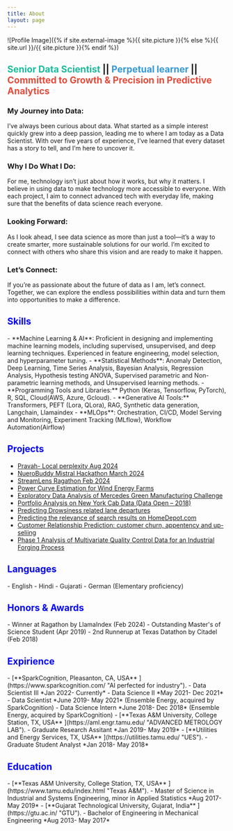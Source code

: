```yaml
---
title: About
layout: page
---
```


![Profile Image]({% if site.external-image %}{{ site.picture }}{% else %}{{ site.url }}/{{ site.picture }}{% endif %})

<H2>
    <span style="color:#1abc9c">Senior Data Scientist</span> ||
    <span style="color:#3498db">Perpetual learner</span> ||
    <span style="color:#e74c3c">Committed to Growth & Precision in Predictive Analytics</span>
</H2>

### My Journey into Data:
I’ve always been curious about data. What started as a simple interest quickly grew into a deep passion, leading me to where I am today as a Data Scientist. With over five years of experience, I’ve learned that every dataset has a story to tell, and I’m here to uncover it.

### Why I Do What I Do:
For me, technology isn’t just about how it works, but why it matters. I believe in using data to make technology more accessible to everyone. With each project, I aim to connect advanced tech with everyday life, making sure that the benefits of data science reach everyone.

### Looking Forward:
As I look ahead, I see data science as more than just a tool—it’s a way to create smarter, more sustainable solutions for our world. I’m excited to connect with others who share this vision and are ready to make it happen.

### Let’s Connect:
If you’re as passionate about the future of data as I am, let’s connect. Together, we can explore the endless possibilities within data and turn them into opportunities to make a difference.


<H2>  <span style="color:Blue"> Skills</span></H2>
- **Machine Learning & AI**: Proficient in designing and implementing machine learning models, including supervised, unsupervised, and deep learning techniques. Experienced in feature engineering, model selection, and hyperparameter tuning.
- **Statistical Methods**: Anomaly Detection, Deep Learning, Time Series Analysis, Bayesian Analysis, Regression Analysis, Hypothesis testing ANOVA, Supervised parametric and Non-parametric learning methods, and Unsupervised learning methods.
- **Programming Tools and Libraries:** Python (Keras, Tensorflow, PyTorch), R, SQL, Cloud(AWS, Azure, Gcloud).
- **Generative AI Tools:** Transformers, PEFT (Lora, QLora), RAG, Synthetic data generation, Langchain, Llamaindex
- **MLOps**: Orchestration, CI/CD, Model Serving and Monitoring, Experiment Tracking (MLflow), Workflow Automation(Airflow)

<h2><span style="color:Blue">Projects</span></h2>

<ul>
	<li><a href="https://github.com/jayshah5696/pravah">Pravah- Local perplexity Aug 2024</a></li>
	<li><a href="https://devpost.com/software/neurobuddy">NueroBuddy Mistral Hackathon March 2024</a></li>
    <li><a href="https://devpost.com/software/multimodal-ai">StreamLens Ragathon Feb 2024</a></li>
	<li><a href="https://github.com/jayshah5696/Power_Curve_Estimation">Power Curve Estimation for Wind Energy Farms</a></li>
	<li><a href="https://github.com/jayshah5696/Kaggle_Mercedes">Exploratory Data Analysis of Mercedes Green Manufacturing Challenge</a></li>
	<li><a href="https://github.com/jayshah5696/DataOpen-2018">Portfolio Analysis on New York Cab Data (Data Open – 2018)</a></li>
	<li><a href="https://jayshah5696.github.io/drowsy_driving/">Predicting Drowsiness related lane departures</a></li>
	<li><a href="https://github.com/jayshah5696/Kaggle_HomeDepot">Predicting the relevance of search results on HomeDepot.com</a></li>
	<li><a href="https://github.com/jayshah5696/Crm-Analytics">Customer Relationship Prediction: customer churn, appentency and up-seliing</a></li>
	<li><a href="https://github.com/jayshah5696/Phase1_Analysis">Phase 1 Analysis of Multivariate Quality Control Data for an Industrial Forging Process</a></li>
</ul>

<H2>  <span style="color:Blue"> Languages</span></H2>
- English
- Hindi
- Gujarati
- German (Elementary proficiency)


<H2>  <span style="color:Blue"> Honors & Awards</span></H2>
- Winner at Ragathon by LlamaIndex (Feb 2024)
- Outstanding Master's of Science Student (Apr 2019)
- 2nd Runnerup at Texas Datathon by Citadel (Feb 2018)

<H2>  <span style="color:Blue"> Expirience</span></H2>
- [**SparkCognition, Pleasanton, CA, USA** ](https://www.sparkcognition.com/  "AI perfected for industry").
	- Data Scientist III *Jan 2022- Currently*
	- Data Science II *May 2021- Dec 2021*
	- Data Scientist *June 2019- May 2021* (Ensemble Energy, acquired by SparkCognition)
	- Data Science Intern *June 2018- Dec 2018* (Ensemble Energy, acquired by SparkCognition)
- [**Texas A&M University, College Station, TX, USA** ](https://aml.engr.tamu.edu/  "ADVANCED METROLOGY LAB").
	- Graduate Research Assitant  *Jan 2019- May 2019*
- [**Utilities and Energy Services, TX, USA** ](https://utilities.tamu.edu/  "UES").
	- Graduate Student Analyst *Jan 2018- May 2018*

<H2>  <span style="color:Blue"> Education</span></H2>
- [**Texas A&M University, College Station, TX, USA** ](https://www.tamu.edu/index.html  "Texas A&M").
	- Master of Science in Industrial and Systems Engineering, minor in Applied Statistics *Aug 2017- May 2019*
- [**Gujarat Technological University, Gujarat, India** ](https://gtu.ac.in/  "GTU").
	- Bachelor of Engineering in Mechanical Engineering *Aug 2013- May 2017*
